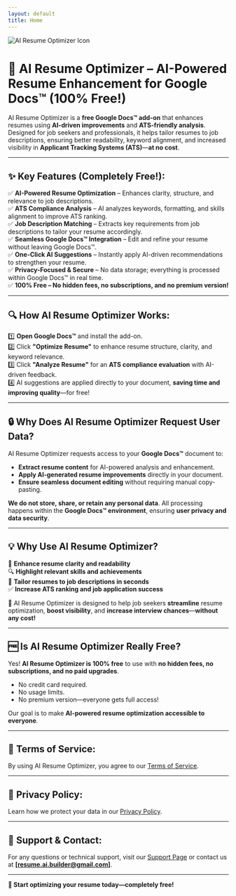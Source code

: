 ```yaml
---
layout: default
title: Home
---
```


![AI Resume Optimizer Icon](/images/icon.png)

# 🚀 AI Resume Optimizer – AI-Powered Resume Enhancement for Google Docs™ (100% Free!)

AI Resume Optimizer is a **free Google Docs™ add-on** that enhances resumes using **AI-driven improvements** and **ATS-friendly analysis**. Designed for job seekers and professionals, it helps tailor resumes to job descriptions, ensuring better readability, keyword alignment, and increased visibility in **Applicant Tracking Systems (ATS)**—**at no cost**.

---

## ✨ Key Features (Completely Free!):
✅ **AI-Powered Resume Optimization** – Enhances clarity, structure, and relevance to job descriptions.  
✅ **ATS Compliance Analysis** – AI analyzes keywords, formatting, and skills alignment to improve ATS ranking.  
✅ **Job Description Matching** – Extracts key requirements from job descriptions to tailor your resume accordingly.  
✅ **Seamless Google Docs™ Integration** – Edit and refine your resume without leaving Google Docs™.  
✅ **One-Click AI Suggestions** – Instantly apply AI-driven recommendations to strengthen your resume.  
✅ **Privacy-Focused & Secure** – No data storage; everything is processed within Google Docs™ in real time.  
✅ **100% Free – No hidden fees, no subscriptions, and no premium version!**  

---

## 🔍 How AI Resume Optimizer Works:
1️⃣ **Open Google Docs™** and install the add-on.  
2️⃣ Click **"Optimize Resume"** to enhance resume structure, clarity, and keyword relevance.  
3️⃣ Click **"Analyze Resume"** for an **ATS compliance evaluation** with AI-driven feedback.  
4️⃣ AI suggestions are applied directly to your document, **saving time and improving quality**—for free!  

---

## 🔒 Why Does AI Resume Optimizer Request User Data?
AI Resume Optimizer requests access to your **Google Docs™** document to:  
- **Extract resume content** for AI-powered analysis and enhancement.  
- **Apply AI-generated resume improvements** directly in your document.  
- **Ensure seamless document editing** without requiring manual copy-pasting.  

**We do not store, share, or retain any personal data**. All processing happens within the **Google Docs™ environment**, ensuring **user privacy and data security**.  

---

## 💡 Why Use AI Resume Optimizer?
🚀 **Enhance resume clarity and readability**  
🔍 **Highlight relevant skills and achievements**  
📌 **Tailor resumes to job descriptions in seconds**  
✅ **Increase ATS ranking and job application success**  

🔹 AI Resume Optimizer is designed to help job seekers **streamline** resume optimization, **boost visibility**, and **increase interview chances**—**without any cost!**  

---

## 🆓 Is AI Resume Optimizer Really Free?  
Yes! **AI Resume Optimizer is 100% free** to use with **no hidden fees, no subscriptions, and no paid upgrades**.  
- No credit card required.  
- No usage limits.  
- No premium version—everyone gets full access!  

Our goal is to make **AI-powered resume optimization accessible to everyone**.  

---

## 📜 Terms of Service:
By using AI Resume Optimizer, you agree to our [Terms of Service](/terms-service).  

---

## 🔐 Privacy Policy:
Learn how we protect your data in our [Privacy Policy](/privacy-policy).  

---

## 📩 Support & Contact:
For any questions or technical support, visit our [Support Page](/support-faqs) or contact us at **[resume.ai.builder@gmail.com]**.  

---

**🚀 Start optimizing your resume today—completely free!**  
